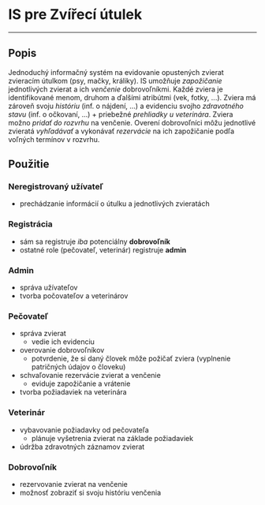 # IS pre Zvířecí útulek
---

## Popis
Jednoduchý informačný systém na evidovanie opustených zvierat zvieracím útulkom (psy, mačky, králiky). IS umožňuje *zapožičanie* jednotlivých zvierat a ich *venčenie* dobrovoľníkmi. Každé zviera je identifikované menom, druhom a ďalšími atribútmi (vek, fotky, ...). Zviera má zároveň svoju *históriu* (inf. o nájdení, ...) a evidenciu svojho *zdravotného stavu* (inf. o očkovaní, ...) + priebežné *prehliadky u veterinára*. Zviera možno *pridať do rozvrhu* na venčenie. Overení dobrovoľníci môžu jednotlivé zvieratá *vyhľadávať* a vykonávať *rezervácie* na ich zapožičanie podľa voľných termínov v rozvrhu.



## Použitie

### Neregistrovaný užívateľ
- prechádzanie informácií o útulku a jednotlivých zvieratách

### Registrácia
- sám sa registruje *iba* potenciálny **dobrovoľník**
- ostatné role (pečovateľ, veterinár) registruje **admin**

### Admin
- správa užívateľov
- tvorba počovateľov a veterinárov

### Pečovateľ
- správa zvierat
  - vedie ich evidenciu
- overovanie dobrovoľníkov
  - potvrdenie, že si daný človek môže požičať zviera (vyplnenie patričných údajov o človeku) 
- schvaľovanie rezervácie zvierat a venčenie
  - eviduje zapožičanie a vrátenie
- tvorba požiadaviek na veterinára

### Veterinár
- vybavovanie požiadavky od pečovateľa
  - plánuje vyšetrenia zvierat na základe požiadaviek
- údržba zdravotných záznamov zvierat

### Dobrovoľník
- rezervovanie zvierat na venčenie
- možnosť zobraziť si svoju históriu venčenia
